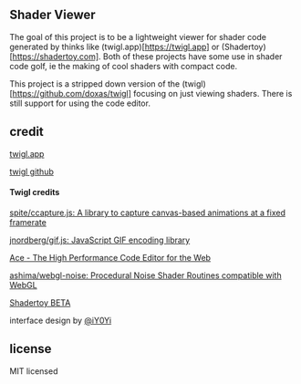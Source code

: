 ## Shader Viewer

The goal of this project is to be a lightweight viewer for shader code generated by thinks like (twigl.app)[https://twigl.app] or (Shadertoy)[https://shadertoy.com]. Both of these projects have some use in shader code golf, ie the making of cool shaders with compact code.

This project is a stripped down version of the (twigl)[https://github.com/doxas/twigl] focusing on just viewing shaders. There is still support for using the code editor.

## credit

[twigl.app](https://twigl.app)

[twigl github](https://github.com/doxas/twigl)

#### Twigl credits

[spite/ccapture\.js: A library to capture canvas\-based animations at a fixed framerate](https://github.com/spite/ccapture.js)

[jnordberg/gif\.js: JavaScript GIF encoding library](https://github.com/jnordberg/gif.js)

[Ace \- The High Performance Code Editor for the Web](https://ace.c9.io/)

[ashima/webgl\-noise: Procedural Noise Shader Routines compatible with WebGL](https://github.com/ashima/webgl-noise)

[Shadertoy BETA](https://www.shadertoy.com/)

interface design by [@iY0Yi](https://twitter.com/iY0Yi)

## license

MIT licensed
